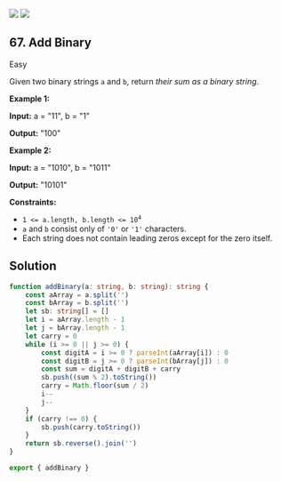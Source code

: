 [![](https://img.shields.io/github/stars/LeetCode-Top-Interview-150/LeetCode-Top-Interview-150?label=Stars&style=flat-square)](https://github.com/LeetCode-Top-Interview-150/LeetCode-Top-Interview-150)
[![](https://img.shields.io/github/forks/LeetCode-Top-Interview-150/LeetCode-Top-Interview-150?label=Fork%20me%20on%20GitHub%20&style=flat-square)](https://github.com/LeetCode-Top-Interview-150/LeetCode-Top-Interview-150/fork)

## 67\. Add Binary

Easy

Given two binary strings `a` and `b`, return _their sum as a binary string_.

**Example 1:**

**Input:** a = "11", b = "1"

**Output:** "100" 

**Example 2:**

**Input:** a = "1010", b = "1011"

**Output:** "10101" 

**Constraints:**

*   <code>1 <= a.length, b.length <= 10<sup>4</sup></code>
*   `a` and `b` consist only of `'0'` or `'1'` characters.
*   Each string does not contain leading zeros except for the zero itself.

## Solution

```typescript
function addBinary(a: string, b: string): string {
    const aArray = a.split('')
    const bArray = b.split('')
    let sb: string[] = []
    let i = aArray.length - 1
    let j = bArray.length - 1
    let carry = 0
    while (i >= 0 || j >= 0) {
        const digitA = i >= 0 ? parseInt(aArray[i]) : 0
        const digitB = j >= 0 ? parseInt(bArray[j]) : 0
        const sum = digitA + digitB + carry
        sb.push((sum % 2).toString())
        carry = Math.floor(sum / 2)
        i--
        j--
    }
    if (carry !== 0) {
        sb.push(carry.toString())
    }
    return sb.reverse().join('')
}

export { addBinary }
```